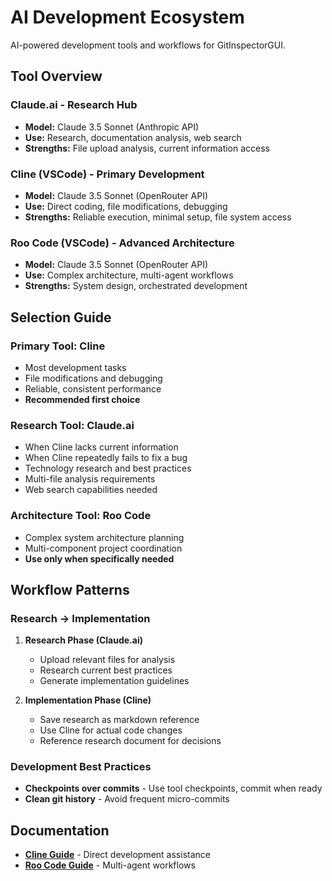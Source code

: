 # AI Development Ecosystem

AI-powered development tools and workflows for GitInspectorGUI.

## Tool Overview

### Claude.ai - Research Hub

-   **Model:** Claude 3.5 Sonnet (Anthropic API)
-   **Use:** Research, documentation analysis, web search
-   **Strengths:** File upload analysis, current information access

### Cline (VSCode) - Primary Development

-   **Model:** Claude 3.5 Sonnet (OpenRouter API)
-   **Use:** Direct coding, file modifications, debugging
-   **Strengths:** Reliable execution, minimal setup, file system access

### Roo Code (VSCode) - Advanced Architecture

-   **Model:** Claude 3.5 Sonnet (OpenRouter API)
-   **Use:** Complex architecture, multi-agent workflows
-   **Strengths:** System design, orchestrated development

## Selection Guide

### Primary Tool: Cline

-   Most development tasks
-   File modifications and debugging
-   Reliable, consistent performance
-   **Recommended first choice**

### Research Tool: Claude.ai

-   When Cline lacks current information
-   When Cline repeatedly fails to fix a bug
-   Technology research and best practices
-   Multi-file analysis requirements
-   Web search capabilities needed

### Architecture Tool: Roo Code

-   Complex system architecture planning
-   Multi-component project coordination
-   **Use only when specifically needed**

## Workflow Patterns

### Research → Implementation

1. **Research Phase (Claude.ai)**

    - Upload relevant files for analysis
    - Research current best practices
    - Generate implementation guidelines

2. **Implementation Phase (Cline)**
    - Save research as markdown reference
    - Use Cline for actual code changes
    - Reference research document for decisions

### Development Best Practices

-   **Checkpoints over commits** - Use tool checkpoints, commit when ready
-   **Clean git history** - Avoid frequent micro-commits

## Documentation

-   **[Cline Guide](cline-guide.md)** - Direct development assistance
-   **[Roo Code Guide](roo-code-guide.md)** - Multi-agent workflows
